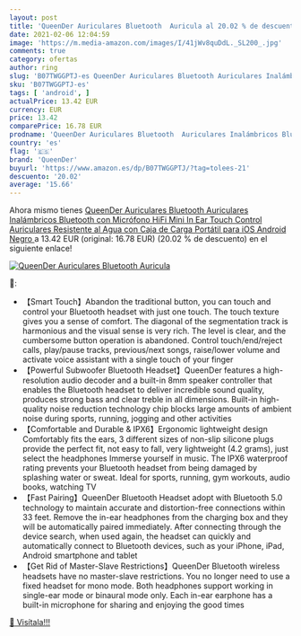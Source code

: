 ```yaml
---
layout: post
title: 'QueenDer Auriculares Bluetooth  Auricula al 20.02 % de descuento'
date: 2021-02-06 12:04:59
image: 'https://m.media-amazon.com/images/I/41jWv8quDdL._SL200_.jpg'
comments: true
category: ofertas
author: ring
slug: 'B07TWGGPTJ-es QueenDer Auriculares Bluetooth Auriculares Inalámbricos...'
sku: 'B07TWGGPTJ-es'
tags: [ 'android', ]
actualPrice: 13.42 EUR
currency: EUR
price: 13.42
comparePrice: 16.78 EUR
prodname: 'QueenDer Auriculares Bluetooth  Auriculares Inalámbricos Bluetooth con Micrófono HiFi Mini In Ear Touch Control Auriculares Resistente al Agua con Caja de Carga Portátil para iOS Android  Negro '
country: 'es'
flag: '🇪🇸'
brand: 'QueenDer'
buyurl: 'https://www.amazon.es/dp/B07TWGGPTJ/?tag=tolees-21'
descuento: '20.02'
average: '15.66'
---
```


Ahora mismo tienes [QueenDer Auriculares Bluetooth  Auriculares Inalámbricos Bluetooth con Micrófono HiFi Mini In Ear Touch Control Auriculares Resistente al Agua con Caja de Carga Portátil para iOS Android  Negro ](https://www.amazon.es/dp/B07TWGGPTJ/?tag=tolees-21) a 13.42 EUR (original: 16.78 EUR) (20.02 %  de descuento) en el siguiente enlace!

[![QueenDer Auriculares Bluetooth  Auricula](https://m.media-amazon.com/images/I/41jWv8quDdL._SL200_.jpg)](https://www.amazon.es/dp/B07TWGGPTJ/?tag=tolees-21)

🔎:

- 【Smart Touch】Abandon the traditional button, you can touch and control your Bluetooth headset with just one touch. The touch texture gives you a sense of comfort. The diagonal of the segmentation track is harmonious and the visual sense is very rich. The level is clear, and the cumbersome button operation is abandoned. Control touch/end/reject calls, play/pause tracks, previous/next songs, raise/lower volume and activate voice assistant with a single touch of your finger
- 【Powerful Subwoofer Bluetooth Headset】QueenDer features a high-resolution audio decoder and a built-in 8mm speaker controller that enables the Bluetooth headset to deliver incredible sound quality, produces strong bass and clear treble in all dimensions. Built-in high-quality noise reduction technology chip blocks large amounts of ambient noise during sports, running, jogging and other activities
- 【Comfortable and Durable & IPX6】Ergonomic lightweight design Comfortably fits the ears, 3 different sizes of non-slip silicone plugs provide the perfect fit, not easy to fall, very lightweight (4.2 grams), just select the headphones Immerse yourself in music. The IPX6 waterproof rating prevents your Bluetooth headset from being damaged by splashing water or sweat. Ideal for sports, running, gym workouts, audio books, watching TV
- 【Fast Pairing】QueenDer Bluetooth Headset adopt with Bluetooth 5.0 technology to maintain accurate and distortion-free connections within 33 feet. Remove the in-ear headphones from the charging box and they will be automatically paired immediately. After connecting through the device search, when used again, the headset can quickly and automatically connect to Bluetooth devices, such as your iPhone, iPad, Android smartphone and tablet
- 【Get Rid of Master-Slave Restrictions】QueenDer Bluetooth wireless headsets have no master-slave restrictions. You no longer need to use a fixed headset for mono mode. Both headphones support working in single-ear mode or binaural mode only. Each in-ear earphone has a built-in microphone for sharing and enjoying the good times

[🛒 Visítala!!!](https://www.amazon.es/dp/B07TWGGPTJ/?tag=tolees-21)
